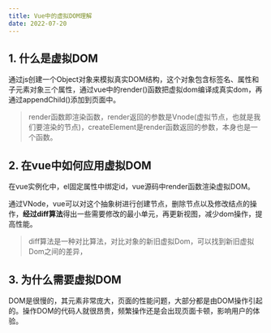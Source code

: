 ```yaml
---
title: Vue中的虚拟DOM理解
date: 2022-07-20
---
```


## **1. 什么是虚拟DOM**

通过js创建一个Object对象来模拟真实DOM结构，这个对象包含标签名、属性和子元素对象三个属性，通过vue中的render()函数把虚拟dom编译成真实dom，再通过appendChild()添加到页面中。

> render函数即渲染函数，render返回的参数是Vnode(虚拟节点，也就是我们要渲染的节点)，createElement是render函数返回的参数，本身也是一个函数。
> 

## **2. 在vue中如何应用虚拟DOM**

在vue实例化中，el固定属性中绑定id，vue源码中render函数渲染虚拟DOM。

通过VNode，vue可以对这个抽象树进行创建节点，删除节点以及修改结点的操作，**经过diff算法**得出一些需要修改的最小单元，再更新视图，减少dom操作，提高性能。

> diff算法是一种对比算法，对比对象的新旧虚拟Dom，可以找到新旧虚拟Dom之间的差异，
> 
## 3. **为什么需要虚拟DOM**

DOM是很慢的，其元素非常庞大，页面的性能问题，大部分都是由DOM操作引起的。操作DOM的代码人就很昂贵，频繁操作还是会出现页面卡顿，影响用户的体验。